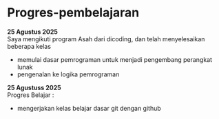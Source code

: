 # Progres-pembelajaran

**25 Agustus 2025**<br>
Saya mengikuti program Asah dari dicoding, dan telah menyelesaikan beberapa kelas
* memulai dasar pemrograman untuk menjadi pengembang perangkat lunak
* pengenalan ke logika pemrograman

**25 Agustuss 2025**<br>
Progres Belajar :
* mengerjakan kelas belajar dasar git dengan github
